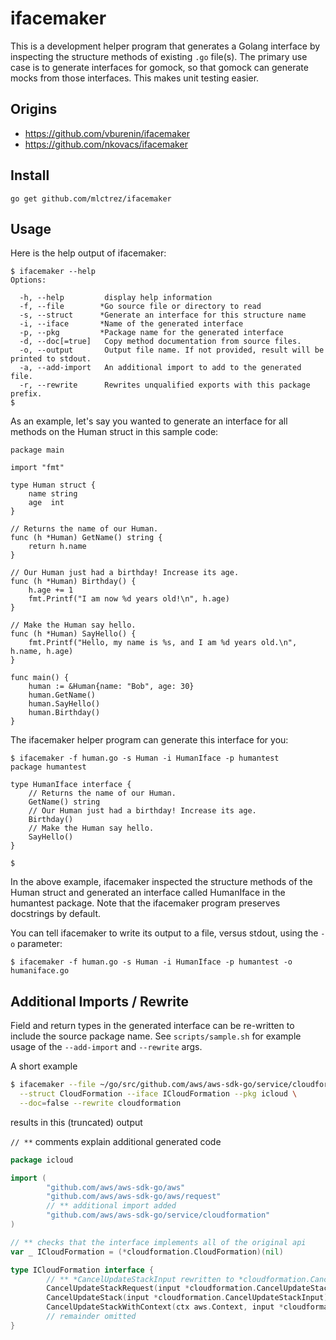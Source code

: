# ifacemaker

This is a development helper program that generates a Golang interface by inspecting
the structure methods of existing `.go` file(s). The primary use case is to generate
interfaces for gomock, so that gomock can generate mocks from those interfaces. This
makes unit testing easier.

## Origins

* https://github.com/vburenin/ifacemaker
* https://github.com/nkovacs/ifacemaker

## Install

```
go get github.com/mlctrez/ifacemaker
```

## Usage
Here is the help output of ifacemaker:

```
$ ifacemaker --help
Options:
  
  -h, --help         display help information
  -f, --file        *Go source file or directory to read
  -s, --struct      *Generate an interface for this structure name
  -i, --iface       *Name of the generated interface
  -p, --pkg         *Package name for the generated interface
  -d, --doc[=true]   Copy method documentation from source files.
  -o, --output       Output file name. If not provided, result will be printed to stdout.
  -a, --add-import   An additional import to add to the generated file.
  -r, --rewrite      Rewrites unqualified exports with this package prefix.
$
```

As an example, let's say you wanted to generate an interface for all methods on the
Human struct in this sample code:

```
package main

import "fmt"

type Human struct {
	name string
	age  int
}

// Returns the name of our Human.
func (h *Human) GetName() string {
	return h.name
}

// Our Human just had a birthday! Increase its age.
func (h *Human) Birthday() {
	h.age += 1
	fmt.Printf("I am now %d years old!\n", h.age)
}

// Make the Human say hello.
func (h *Human) SayHello() {
	fmt.Printf("Hello, my name is %s, and I am %d years old.\n", h.name, h.age)
}

func main() {
	human := &Human{name: "Bob", age: 30}
	human.GetName()
	human.SayHello()
	human.Birthday()
}
```

The ifacemaker helper program can generate this interface for you:

```
$ ifacemaker -f human.go -s Human -i HumanIface -p humantest
package humantest

type HumanIface interface {
	// Returns the name of our Human.
	GetName() string
	// Our Human just had a birthday! Increase its age.
	Birthday()
	// Make the Human say hello.
	SayHello()
}

$
```

In the above example, ifacemaker inspected the structure methods of the Human struct
and generated an interface called HumanIface in the humantest package. Note that the
ifacemaker program preserves docstrings by default.

You can tell ifacemaker to write its output to a file, versus stdout, using the `-o`
parameter:

```
$ ifacemaker -f human.go -s Human -i HumanIface -p humantest -o humaniface.go
```

## Additional Imports / Rewrite

Field and return types in the generated interface can be re-written to include the source package name.
See `scripts/sample.sh` for example usage of the `--add-import` and `--rewrite` args.

A short example

```bash
$ ifacemaker --file ~/go/src/github.com/aws/aws-sdk-go/service/cloudformation/api.go \
  --struct CloudFormation --iface ICloudFormation --pkg icloud \
  --doc=false --rewrite cloudformation
```

results in this (truncated) output 

`// **` comments explain additional generated code

```go
package icloud

import (
        "github.com/aws/aws-sdk-go/aws"
        "github.com/aws/aws-sdk-go/aws/request"
        // ** additional import added
        "github.com/aws/aws-sdk-go/service/cloudformation"
)

// ** checks that the interface implements all of the original api
var _ ICloudFormation = (*cloudformation.CloudFormation)(nil)

type ICloudFormation interface {
	    // ** *CancelUpdateStackInput rewritten to *cloudformation.CancelUpdateStackInput
        CancelUpdateStackRequest(input *cloudformation.CancelUpdateStackInput) (req *request.Request, output *cloudformation.CancelUpdateStackOutput)
        CancelUpdateStack(input *cloudformation.CancelUpdateStackInput) (*cloudformation.CancelUpdateStackOutput, error)
        CancelUpdateStackWithContext(ctx aws.Context, input *cloudformation.CancelUpdateStackInput, opts ...request.Option) (*cloudformation.CancelUpdateStackOutput, error)
        // remainder omitted
}
        
```
